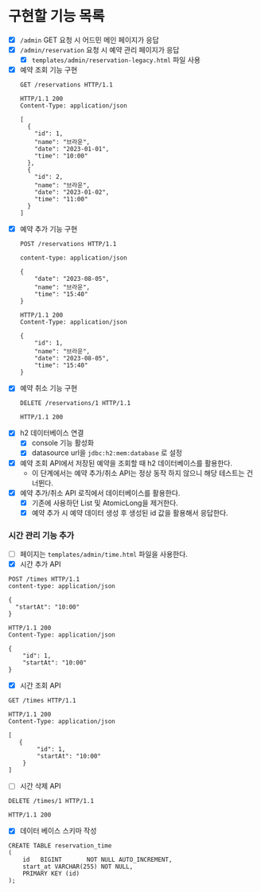 # 구현할 기능 목록

- [x] `/admin` GET 요청 시 어드민 메인 페이지가 응답
- [x] `/admin/reservation` 요청 시 예약 관리 페이지가 응답
  - [x] `templates/admin/reservation-legacy.html` 파일 사용
- [x] 예약 조회 기능 구현
  ```
  GET /reservations HTTP/1.1
  
  HTTP/1.1 200
  Content-Type: application/json
  
  [
    {
      "id": 1,
      "name": "브라운",
      "date": "2023-01-01",
      "time": "10:00"
    },
    {
      "id": 2,
      "name": "브라운",
      "date": "2023-01-02",
      "time": "11:00"
    }
  ]
  ```
- [x] 예약 추가 기능 구현
    ```    
    POST /reservations HTTP/1.1
    
    content-type: application/json
    
    {
        "date": "2023-08-05",
        "name": "브라운",
        "time": "15:40"
    }
    
    HTTP/1.1 200 
    Content-Type: application/json
    
    {
        "id": 1,
        "name": "브라운",
        "date": "2023-08-05",
        "time": "15:40"
    }
    ```
- [x] 예약 취소 기능 구현
    ```
    DELETE /reservations/1 HTTP/1.1
    
    HTTP/1.1 200
    ```
- [x] h2 데이터베이스 연결
  - [x] console 기능 활성화
  - [x] datasource url을 `jdbc:h2:mem:database` 로 설정
- [x] 예약 조회 API에서 저장된 예약을 조회할 때 h2 데이터베이스를 활용한다.
  - 이 단계에서는 예약 추가/취소 API는 정상 동작 하지 않으니 해당 테스트는 건너뛴다.
- [x] 예약 추가/취소 API 로직에서 데이터베이스를 활용한다.
  - [x] 기존에 사용하던 List 및 AtomicLong을 제거한다.
  - [x] 예약 추가 시 예약 데이터 생성 후 생성된 id 값을 활용해서 응답한다.
### 시간 관리 기능 추가
- [ ] 페이지는 `templates/admin/time.html` 파일을 사용한다.
- [x] 시간 추가 API
```
POST /times HTTP/1.1
content-type: application/json

{
  "startAt": "10:00"
}

HTTP/1.1 200
Content-Type: application/json

{
    "id": 1,
    "startAt": "10:00"
}
```
- [x] 시간 조회 API
```
GET /times HTTP/1.1

HTTP/1.1 200 
Content-Type: application/json

[
   {
        "id": 1,
        "startAt": "10:00"
    }
]
```
- [ ] 시간 삭제 API
```
DELETE /times/1 HTTP/1.1

HTTP/1.1 200
```
- [x] 데이터 베이스 스키마 작성
```
CREATE TABLE reservation_time
(
    id   BIGINT       NOT NULL AUTO_INCREMENT,
    start_at VARCHAR(255) NOT NULL,
    PRIMARY KEY (id)
);
```
